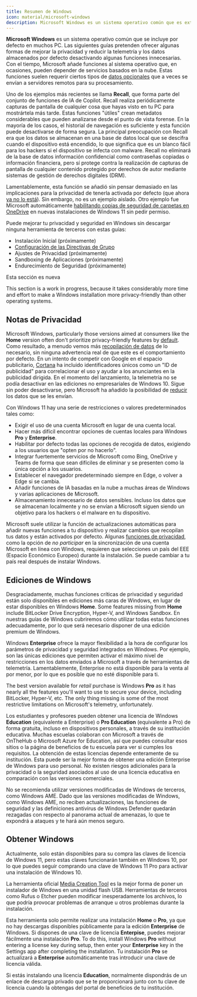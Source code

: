```yaml
---
title: Resumen de Windows
icon: material/microsoft-windows
description: Microsoft Windows es un sistema operativo común que es extremadamente poco privado desde el principio. Nuestra guía cubre la realización de algunas mejoras en tu computadora sin reemplazar tu sistema operativo.
---
```


**Microsoft Windows** es un sistema operativo común que se incluye por defecto en muchos PC. Las siguientes guías pretenden ofrecer algunas formas de mejorar la privacidad y reducir la telemetría y los datos almacenados por defecto desactivando algunas funciones innecesarias. Con el tiempo, Microsoft añade funciones al sistema operativo que, en ocasiones, pueden depender de servicios basados en la nube. Estas funciones suelen requerir ciertos tipos de [datos opcionales](https://privacy.microsoft.com/data-collection-windows) que a veces se envían a servidores remotos para su procesamiento.

Uno de los ejemplos más recientes se llama **Recall**, que forma parte del conjunto de funciones de IA de Copilot. Recall realiza periódicamente capturas de pantalla de cualquier cosa que hayas visto en tu PC para mostrártela más tarde. Estas funciones "útiles" crean metadatos considerables que pueden analizarse desde el punto de vista forense. En la mayoría de los casos, el historial de navegación es suficiente y esta función puede desactivarse de forma segura. La principal preocupación con Recall era que los datos se almacenan en una base de datos local que se descifra cuando el dispositivo está encendido, lo que significa que es un blanco fácil para los hackers si el dispositivo se infecta con malware. Recall no eliminará de la base de datos información confidencial como contraseñas copiadas o información financiera, pero sí protege contra la realización de capturas de pantalla de cualquier contenido protegido por derechos de autor mediante sistemas de gestión de derechos digitales (DRM).

Lamentablemente, esta función se añadió sin pensar demasiado en las implicaciones para la privacidad de tenerla activada por defecto (que ahora [ya no lo está](https://wired.com/story/microsoft-recall-off-default-security-concerns)). Sin embargo, no es un ejemplo aislado. Otro ejemplo fue Microsoft automáticamente [habilitando copias de seguridad de carpetas en OneDrive](https://neowin.net/news/windows-11-is-now-automatically-enabling-onedrive-folder-backup-without-asking-permission) en nuevas instalaciones de Windows 11 sin pedir permiso.

Puede mejorar tu privacidad y seguridad en Windows sin descargar ninguna herramienta de terceros con estas guías:

- Instalación Inicial (próximamente)
- [Configuración de las Directivas de Grupo](group-policies.md)
- Ajustes de Privacidad (próximamente)
- Sandboxing de Aplicaciones (próximamente)
- Endurecimiento de Seguridad (próximamente)

<div class="admonition example" markdown>
<p class="admonition-title">Esta sección es nueva</p>

This section is a work in progress, because it takes considerably more time and effort to make a Windows installation more privacy-friendly than other operating systems.

</div>

## Notas de Privacidad

Microsoft Windows, particularly those versions aimed at consumers like the **Home** version often don't prioritize privacy-friendly features by [default](https://theguardian.com/technology/2015/jul/31/windows-10-microsoft-faces-criticism-over-privacy-default-settings). Como resultado, a menudo vemos más [recopilación de datos](https://en.wikipedia.org/wiki/Criticism_of_Microsoft#Telemetry_and_data_collection) de lo necesario, sin ninguna advertencia real de que este es el comportamiento por defecto. En un intento de competir con Google en el espacio publicitario, [Cortana](https://es.wikipedia.org/wiki/Microsoft_Cortana) ha incluido identificadores únicos como un "ID de publicidad" para correlacionar el uso y ayudar a los anunciantes en la publicidad dirigida.  En el momento del lanzamiento, la telemetría no se podía desactivar en las ediciones no empresariales de Windows 10. Sigue sin poder desactivarse, pero Microsoft ha añadido la posibilidad de [reducir](https://extremetech.com/computing/243079-upcoming-windows-update-reduces-spying-microsoft-still-mum-data-collects) los datos que se les envían.

Con Windows 11 hay una serie de restricciones o valores predeterminados tales como:

- Exigir el uso de una cuenta Microsoft en lugar de una cuenta local.
- Hacer más difícil encontrar opciones de cuentas locales para Windows **Pro** y **Enterprise**.
- Habilitar por defecto todas las opciones de recogida de datos, exigiendo a los usuarios que "opten por no hacerlo".
- Integrar fuertemente servicios de Microsoft como Bing, OneDrive y Teams de forma que sean difíciles de eliminar y se presenten como la única opción a los usuarios.
- Establecer el navegador predeterminado siempre en Edge, o volver a Edge si se cambia.
- Añadir funciones de IA basadas en la nube a muchas áreas de Windows y varias aplicaciones de Microsoft.
- Almacenamiento innecesario de datos sensibles. Incluso los datos que se almacenan localmente y no se envían a Microsoft siguen siendo un objetivo para los hackers o el malware en tu dispositivo.

Microsoft suele utilizar la función de actualizaciones automáticas para añadir nuevas funciones a tu dispositivo y realizar cambios que recopilan tus datos y están activados por defecto. Algunas [funciones de privacidad](https://blogs.windows.com/windows-insider/2023/11/16/previewing-changes-in-windows-to-comply-with-the-digital-markets-act-in-the-european-economic-area), como la opción de _no participar_ en la sincronización de una cuenta Microsoft en línea con Windows, requieren que selecciones un país del EEE (Espacio Económico Europeo) durante la instalación. Se puede cambiar a tu país real después de instalar Windows.

## Ediciones de Windows

Desgraciadamente, muchas funciones críticas de privacidad y seguridad están solo disponibles en ediciones más caras de Windows, en lugar de estar disponibles en Windows **Home**. Some features missing from **Home** include BitLocker Drive Encryption, Hyper-V, and Windows Sandbox. En nuestras guías de Windows cubriremos cómo utilizar todas estas funciones adecuadamente, por lo que será necesario disponer de una edición premium de Windows.

Windows **Enterprise** ofrece la mayor flexibilidad a la hora de configurar los parámetros de privacidad y seguridad integrados en Windows. Por ejemplo, son las únicas ediciones que permiten activar el máximo nivel de restricciones en los datos enviados a Microsoft a través de herramientas de telemetría. Lamentablemente, Enterprise no está disponible para la venta al por menor, por lo que es posible que no esté disponible para ti.

The best version available for _retail_ purchase is Windows **Pro** as it has nearly all the features you'll want to use to secure your device, including BitLocker, Hyper-V, etc. The only thing missing is some of the most restrictive limitations on Microsoft's telemetry, unfortunately.

Los estudiantes y profesores pueden obtener una licencia de Windows **Education** (equivalente a Enterprise) o **Pro Education** (equivalente a Pro) de forma gratuita, incluso en dispositivos personales, a través de su institución educativa. Muchas escuelas colaboran con Microsoft a través de OnTheHub o Microsoft Azure for Education, así que puedes consultar esos sitios o la página de beneficios de tu escuela para ver si cumples los requisitos. La obtención de estas licencias depende enteramente de su institución. Esta puede ser la mejor forma de obtener una edición Enterprise de Windows para uso personal. No existen riesgos adicionales para la privacidad o la seguridad asociados al uso de una licencia educativa en comparación con las versiones comerciales.

No se recomienda utilizar versiones modificadas de Windows de terceros, como Windows AME. Dado que las versiones modificadas de Windows, como Windows AME, no reciben actualizaciones, las funciones de seguridad y las definiciones antivirus de Windows Defender quedarán rezagadas con respecto al panorama actual de amenazas, lo que te expondrá a ataques y te hará aún menos seguro.

## Obtener Windows

Actualmente, solo están disponibles para su compra las claves de licencia de Windows 11, pero estas claves funcionarán también en Windows 10, por lo que puedes seguir comprando una clave de Windows 11 Pro para activar una instalación de Windows 10.

La herramienta oficial [Media Creation Tool](https://microsoft.com/software-download/windows11) es la mejor forma de poner un instalador de Windows en una unidad flash USB. Herramientas de terceros como Rufus o Etcher pueden modificar inesperadamente los archivos, lo que podría provocar problemas de arranque u otros problemas durante la instalación.

Esta herramienta solo permite realizar una instalación **Home** o **Pro**, ya que no hay descargas disponibles públicamente para la edición **Enterprise** de Windows. Si dispones de una clave de licencia **Enterpise**, puedes mejorar fácilmente una instalación **Pro**. To do this, install Windows **Pro** without entering a license key during setup, then enter your **Enterprise** key in the Settings app after completing the installation. Tu instalación **Pro** se actualizará a **Enterprise** automáticamente tras introducir una clave de licencia válida.

Si estás instalando una licencia **Education**, normalmente dispondrás de un enlace de descarga privado que se te proporcionará junto con tu clave de licencia cuando la obtengas del portal de beneficios de tu institución.
